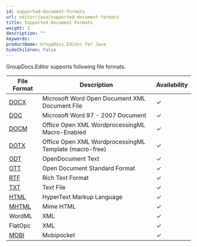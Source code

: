 ```yaml
---
id: supported-document-formats
url: editor/java/supported-document-formats
title: Supported Document Formats
weight: 3
description: ""
keywords: 
productName: GroupDocs.Editor for Java
hideChildren: False
---
```

GroupDocs.Editor supports following file formats.

| File Format | Description | Availability |
| --- | --- | --- |
| [DOCX](https://wiki.fileformat.com/word-processing/docx/) | Microsoft Word Open Document XML Document File | ✓ |
| [DOC](https://wiki.fileformat.com/word-processing/doc/) | Microsoft Word 97 - 2007 Document | ✓ |
| [DOCM](https://wiki.fileformat.com/word-processing/docm/) | Office Open XML WordprocessingML Macro-Enabled | ✓ |
| [DOTX](https://wiki.fileformat.com/word-processing/dotx/) | Office Open XML WordprocessingML Template (macro-free) | ✓ |
| [ODT](https://wiki.fileformat.com/word-processing/odt/) | OpenDocument Text | ✓ |
| [OTT](https://wiki.fileformat.com/word-processing/ott/) | Open Document Standard Format | ✓ |
| [RTF](https://wiki.fileformat.com/word-processing/rtf/) | Rich Text Format | ✓ |
| [TXT](https://wiki.fileformat.com/word-processing/txt/) | Text File | ✓ |
| [HTML](https://wiki.fileformat.com/web/html/) | HyperText Markup Language | ✓ |
| [MHTML](https://wiki.fileformat.com/web/mhtml/) | Mime HTML | ✓ |
| WordML | XML | ✓ |
| FlatOpc | XML | ✓ |
| [MOBI](https://wiki.fileformat.com/ebook/mobi/) | Mobipocket | ✓ |
